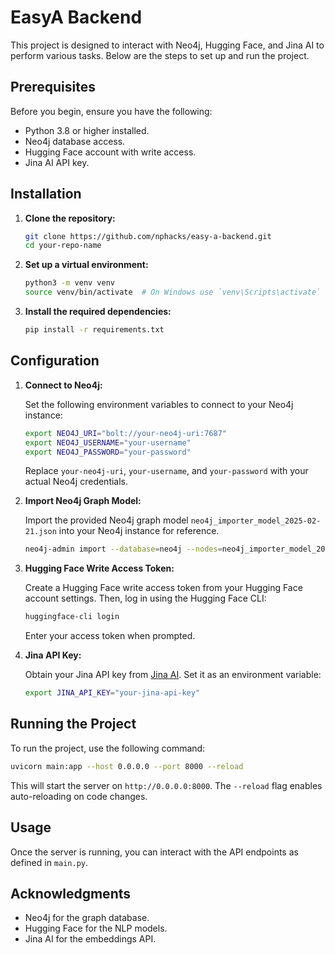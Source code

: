 # EasyA Backend

This project is designed to interact with Neo4j, Hugging Face, and Jina AI to perform various tasks. Below are the steps to set up and run the project.

## Prerequisites

Before you begin, ensure you have the following:

- Python 3.8 or higher installed.
- Neo4j database access.
- Hugging Face account with write access.
- Jina AI API key.

## Installation

1. **Clone the repository:**

   ```bash
   git clone https://github.com/nphacks/easy-a-backend.git
   cd your-repo-name
   ```

2. **Set up a virtual environment:**

   ```bash
   python3 -m venv venv
   source venv/bin/activate  # On Windows use `venv\Scripts\activate`
   ```

3. **Install the required dependencies:**

   ```bash
   pip install -r requirements.txt
   ```

## Configuration

1. **Connect to Neo4j:**

   Set the following environment variables to connect to your Neo4j instance:

   ```bash
   export NEO4J_URI="bolt://your-neo4j-uri:7687"
   export NEO4J_USERNAME="your-username"
   export NEO4J_PASSWORD="your-password"
   ```

   Replace `your-neo4j-uri`, `your-username`, and `your-password` with your actual Neo4j credentials.

2. **Import Neo4j Graph Model:**

   Import the provided Neo4j graph model `neo4j_importer_model_2025-02-21.json` into your Neo4j instance for reference.

   ```bash
   neo4j-admin import --database=neo4j --nodes=neo4j_importer_model_2025-02-21.json
   ```

3. **Hugging Face Write Access Token:**

   Create a Hugging Face write access token from your Hugging Face account settings. Then, log in using the Hugging Face CLI:

   ```bash
   huggingface-cli login
   ```

   Enter your access token when prompted.

4. **Jina API Key:**

   Obtain your Jina API key from [Jina AI](https://jina.ai/embeddings/). Set it as an environment variable:

   ```bash
   export JINA_API_KEY="your-jina-api-key"
   ```

## Running the Project

To run the project, use the following command:

```bash
uvicorn main:app --host 0.0.0.0 --port 8000 --reload
```

This will start the server on `http://0.0.0.0:8000`. The `--reload` flag enables auto-reloading on code changes.

## Usage

Once the server is running, you can interact with the API endpoints as defined in `main.py`.

## Acknowledgments

- Neo4j for the graph database.
- Hugging Face for the NLP models.
- Jina AI for the embeddings API.
